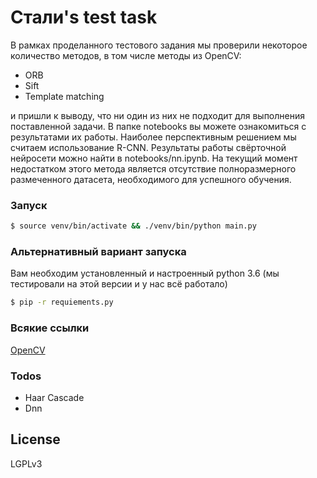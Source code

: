 # Стали's test task

В рамках проделанного тестового задания мы проверили некоторое количество методов, в том числе методы из OpenCV:
 - ORB
 - Sift
 - Template matching

и пришли к выводу, что ни один из них не подходит для выполнения поставленной задачи. В папке notebooks вы можете ознакомиться с результатами их работы. 
Наиболее перспективным решением мы считаем использование R-CNN. Результаты работы свёрточной нейросети можно найти в notebooks/nn.ipynb. На текущий момент недостатком этого метода является отсутствие полноразмерного размеченного датасета, необходимого для успешного обучения.



### Запуск

```sh
$ source venv/bin/activate && ./venv/bin/python main.py
```

### Альтернативный вариант запуска
Вам необходим установленный и настроенный python 3.6 (мы тестировали на этой версии и у нас всё работало)
```sh
$ pip -r requiements.py
```

### Всякие ссылки

[OpenCV](https://opencv.org/)

### Todos

 - Haar Cascade
 - Dnn

License
----

LGPLv3 
